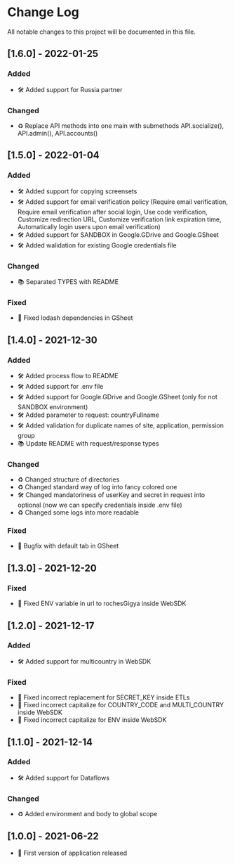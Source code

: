 # Change Log
All notable changes to this project will be documented in this file.
 
## [1.6.0] - 2022-01-25

### Added
- 🛠 Added support for Russia partner

### Changed
- ♻️ Replace API methods into one main with submethods API.socialize(), API.admin(), API.accounts()
## [1.5.0] - 2022-01-04
 
### Added
- 🛠 Added support for copying screensets
- 🛠 Added support for email verification policy (Require email verification, Require email verification after social login, Use code verification, Customize redirection URL, Customize verification link expiration time, Automatically login users upon email verification)
- 🛠 Added support for SANDBOX in Google.GDrive and Google.GSheet
- 🛠 Added walidation for existing Google credentials file
 
### Changed
- 📚 Separated TYPES with README

### Fixed
- 🐛 Fixed lodash dependencies in GSheet
 
## [1.4.0] - 2021-12-30
  
### Added
- 🛠 Added process flow to README
- 🛠 Added support for .env file
- 🛠 Added support for Google.GDrive and Google.GSheet (only for not SANDBOX environment)
- 🛠 Added parameter to request: countryFullname
- 🛠 Added validation for duplicate names of site, application, permission group
- 📚 Update README with request/response types

### Changed
- ♻️ Changed structure of directories
- ♻️ Changed standard way of log into fancy colored one
- 🛠 Changed mandatoriness of userKey and secret in request into optional (now we can specify credentials inside .env file)
- ♻️ Changed some logs into more readable
  
### Fixed
- 🐛 Bugfix with default tab in GSheet
 
## [1.3.0] - 2021-12-20
  
### Fixed
- 🐛 Fixed ENV variable in url to rochesGigya inside WebSDK
 
## [1.2.0] - 2021-12-17
  
### Added
- 🛠 Added support for multicountry in WebSDK

### Fixed
- 🐛 Fixed incorrect replacement for SECRET_KEY inside ETLs
- 🐛 Fixed incorrect capitalize for COUNTRY_CODE and MULTI_COUNTRY inside WebSDK
- 🐛 Fixed incorrect capitalize for ENV inside WebSDK
 

## [1.1.0] - 2021-12-14
  
### Added
- 🛠 Added support for Dataflows

### Changed
- ♻️ Added environment and body to global scope
 
## [1.0.0] - 2021-06-22
- 🔖 First version of application released
